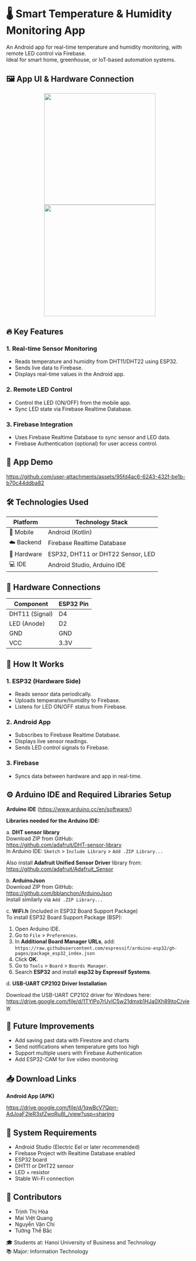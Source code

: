 # 🌡️ Smart Temperature & Humidity Monitoring App

An Android app for real-time temperature and humidity monitoring, with remote LED control via Firebase.  
Ideal for smart home, greenhouse, or IoT-based automation systems.

## 🖼️ App UI & Hardware Connection
<p align="center">
  <img src="https://github.com/user-attachments/assets/d25d2651-401d-4d0e-a383-f60580671f62" width="300"/>
  <img src="https://github.com/user-attachments/assets/08b462bc-d23b-40d2-bd21-dcf6002a1333" width="300"/>
</p>

## 🔥 Key Features

### 1. Real-time Sensor Monitoring  
- Reads temperature and humidity from DHT11/DHT22 using ESP32.  
- Sends live data to Firebase.  
- Displays real-time values in the Android app.

### 2. Remote LED Control  
- Control the LED (ON/OFF) from the mobile app.  
- Sync LED state via Firebase Realtime Database.

### 3. Firebase Integration  
- Uses Firebase Realtime Database to sync sensor and LED data.  
- Firebase Authentication (optional) for user access control.
  
## 🎥 App Demo



https://github.com/user-attachments/assets/95fd4ac6-6243-432f-be1b-b70c44ddba82

## 🛠️ Technologies Used

| Platform      | Technology Stack                         |
|---------------|------------------------------------------|
| 📱 Mobile     | Android (Kotlin)                         |
| ☁️ Backend    | Firebase Realtime Database               |
| 🔌 Hardware   | ESP32, DHT11 or DHT22 Sensor, LED        |
| 💻 IDE        | Android Studio, Arduino IDE              |

## 🔌 Hardware Connections

| Component       | ESP32 Pin  |
|------------------|------------|
| DHT11 (Signal)   | D4         |
| LED (Anode)      | D2         |
| GND              | GND        |
| VCC              | 3.3V       |

## 📝 How It Works

### 1. ESP32 (Hardware Side)
- Reads sensor data periodically.
- Uploads temperature/humidity to Firebase.
- Listens for LED ON/OFF status from Firebase.

### 2. Android App
- Subscribes to Firebase Realtime Database.
- Displays live sensor readings.
- Sends LED control signals to Firebase.

### 3. Firebase
- Syncs data between hardware and app in real-time.
  
## ⚙️ Arduino IDE and Required Libraries Setup
**Arduino IDE** (https://www.arduino.cc/en/software/)  

**Libraries needed for the Arduino IDE:**

a. **DHT sensor library**  
Download ZIP from GitHub:  
https://github.com/adafruit/DHT-sensor-library  
In Arduino IDE: `Sketch` > `Include Library` > `Add .ZIP Library...`

Also install **Adafruit Unified Sensor Driver** library from:  
https://github.com/adafruit/Adafruit_Sensor

b. **ArduinoJson**  
Download ZIP from GitHub:  
https://github.com/bblanchon/ArduinoJson  
Install similarly via `Add .ZIP Library...`

c. **WiFi.h** (included in ESP32 Board Support Package)  
To install ESP32 Board Support Package (BSP):  
1. Open Arduino IDE.  
2. Go to `File` > `Preferences`.  
3. In **Additional Board Manager URLs**, add:  
`https://raw.githubusercontent.com/espressif/arduino-esp32/gh-pages/package_esp32_index.json`  
4. Click **OK**.  
5. Go to `Tools` > `Board` > `Boards Manager`.  
6. Search **ESP32** and install **esp32 by Espressif Systems**.

d.  **USB-UART CP2102 Driver Installation**

Download the USB-UART CP2102 driver for Windows here:  
https://drive.google.com/file/d/1TYlPo7rUvIC5w21dmxb1HJa0Xh89jtoC/view
## 🚀 Future Improvements

- Add saving past data with Firestore and charts  
- Send notifications when temperature gets too high  
- Support multiple users with Firebase Authentication  
- Add ESP32-CAM for live video monitoring

## 📥 Download Links
**Android App (APK)** 
   
https://drive.google.com/file/d/1qwBcV7Qprr-AdJoaF2leR3sfZwoRu8I_/view?usp=sharing

## 🧰 System Requirements

- Android Studio (Electric Eel or later recommended)  
- Firebase Project with Realtime Database enabled  
- ESP32 board  
- DHT11 or DHT22 sensor  
- LED + resistor  
- Stable Wi-Fi connection


## 👥 Contributors

- Trịnh Thị Hòa  
- Mai Việt Quang  
- Nguyễn Văn Chí  
- Tưởng Thế Bắc  

🎓 Students at: Hanoi University of Business and Technology  
📚 Major: Information Technology

